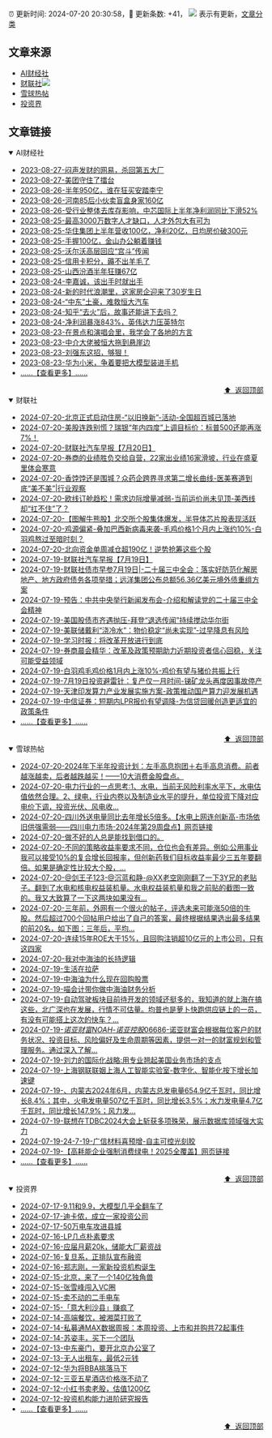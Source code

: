 ##

:alarm_clock: 更新时间: 2024-07-20 20:30:58，:rocket: 更新条数: +41， ![](/assets/dot.png) 表示有更新，[文章分类](/TAGS.md)

## 文章来源

- [AI财经社](#ai财经社)  
- [财联社](#财联社)![](/assets/dot.png)   
- [雪球热帖](#雪球热帖)  
- [投资界](#投资界)  

## 文章链接

<details open>
<summary id="ai财经社">
 AI财经社
</summary>


- [2023-08-27-闷声发财的网易，杀回第五大厂](https://www.aicaijing.com.cn/article/18610)  
- [2023-08-27-美团守住了擂台](https://www.aicaijing.com.cn/article/18611)  
- [2023-08-26-半年950亿，谁在狂买安踏李宁](https://www.aicaijing.com.cn/article/18607)  
- [2023-08-26-河南85后小伙卖盲盒身家160亿](https://www.aicaijing.com.cn/article/18608)  
- [2023-08-26-受行业整体去库存影响，中芯国际上半年净利润同比下滑52%](https://www.aicaijing.com.cn/article/18609)  
- [2023-08-25-最高3000万数字人才缺口，人才外包大有可为](https://www.aicaijing.com.cn/article/18601)  
- [2023-08-25-华住集团上半年营收100亿，净利20亿，日均房价破300元](https://www.aicaijing.com.cn/article/18602)  
- [2023-08-25-手握100亿，金山办公躺着赚钱](https://www.aicaijing.com.cn/article/18603)  
- [2023-08-25-沃尔沃高层回应“宫斗”传闻](https://www.aicaijing.com.cn/article/18604)  
- [2023-08-25-信用卡积分，薅不出羊毛了](https://www.aicaijing.com.cn/article/18605)  
- [2023-08-25-山西汾酒半年狂赚67亿](https://www.aicaijing.com.cn/article/18606)  
- [2023-08-24-李嘉诚，该出手时就出手](https://www.aicaijing.com.cn/article/18596)  
- [2023-08-24-新的时代浪潮里，这家房企迎来了30岁生日](https://www.aicaijing.com.cn/article/18597)  
- [2023-08-24-“中东”土豪，难救恒大汽车](https://www.aicaijing.com.cn/article/18598)  
- [2023-08-24-知乎“去火”后，故事还能讲下去吗？](https://www.aicaijing.com.cn/article/18599)  
- [2023-08-24-净利润暴涨843%，英伟达力压英特尔](https://www.aicaijing.com.cn/article/18600)  
- [2023-08-23-在景点和演唱会里，我学会了各地的方言](https://www.aicaijing.com.cn/article/18591)  
- [2023-08-23-中介大佬被恒大拖到悬崖边](https://www.aicaijing.com.cn/article/18592)  
- [2023-08-23-刘强东这招，够狠！](https://www.aicaijing.com.cn/article/18593)  
- [2023-08-23-华为小米，争着要把大模型装进手机](https://www.aicaijing.com.cn/article/18594)  
- [......【查看更多】......](/details/AI财经社.md)

<div align="right"><a href="#文章来源">⬆ &nbsp;返回顶部</a></div>
</details>

<details open>
<summary id="财联社">
 财联社
</summary>


- [2024-07-20-北京正式启动住房-“以旧换新”-活动-全国超百城已落地](https://www.cls.cn/detail/1739432)  
- [2024-07-20-美股连跌别慌？瑞银“年内四度”上调目标价：标普500还能再涨7%！](https://www.cls.cn/detail/1739386)  
- [2024-07-20-财联社汽车早报【7月20日】](https://www.cls.cn/detail/1739360)  
- [2024-07-20-券商的业绩胜负交给自营，22家出业绩16家滑坡，行业在盛夏里体会寒意](https://www.cls.cn/detail/1739377)  
- [2024-07-20-香饽饽还是围城？众药企跨界寻求第二增长曲线-医美赛道到底“美不美”|行业观察](https://www.cls.cn/detail/1739396)  
- [2024-07-20-欧线订舱趋松！需求边际增量减弱-当前运价尚未见顶-美西线却“扛不住”了？](https://www.cls.cn/detail/1739421)  
- [2024-07-20-【图解牛熊股】北交所个股集体爆发，半导体芯片股表现活跃](https://www.cls.cn/detail/1739445)  
- [2024-07-20-鸡源偏紧-叠加巴西新病毒来袭-毛鸡价格1个月内上涨约10%-白羽鸡熬过至暗时刻？](https://www.cls.cn/detail/1739512)  
- [2024-07-20-北向资金单周减仓超190亿！逆势抢筹这些个股](https://www.cls.cn/detail/1739532)  
- [2024-07-19-财联社汽车早报【7月19日】](https://www.cls.cn/detail/1738238)  
- [2024-07-19-财联社债市早参7月19日|-二十届三中全会：落实好防范化解房地产、地方政府债务各项举措；远洋集团公布总额56.36亿美元境外债重组方案](https://www.cls.cn/detail/1738220)  
- [2024-07-19-预告：中共中央举行新闻发布会-介绍和解读党的二十届三中全会精神](https://www.cls.cn/detail/1738274)  
- [2024-07-19-美国股债市齐遇抛压-拜登“退选传闻”持续搅动华尔街](https://www.cls.cn/detail/1738250)  
- [2024-07-19-美联储戴利“浇冷水”：物价稳定“尚未实现”-过早降息有风险](https://www.cls.cn/detail/1738235)  
- [2024-07-19-学习时报：将改革开放进行到底](https://www.cls.cn/detail/1738189)  
- [2024-07-19-券商晨会精华：改革及政策预期助力近期投资者信心回稳，关注可能受益领域](https://www.cls.cn/detail/1738203)  
- [2024-07-19-白羽鸡毛鸡价格1月内上涨10%-鸡价有望与猪价共振上行](https://www.cls.cn/detail/1738172)  
- [2024-07-19-7月19日投资避雷针：复产仅一月时间-锑矿龙头再度因事故停产](https://www.cls.cn/detail/1738204)  
- [2024-07-19-天津印发算力产业发展实施方案-政策推动国产算力迎发展机遇](https://www.cls.cn/detail/1738180)  
- [2024-07-19-中信证券：短期内LPR报价有望调降-为信贷回暖创造更适宜的政策条件](https://www.cls.cn/detail/1738211)  
- [......【查看更多】......](/details/财联社.md)

<div align="right"><a href="#文章来源">⬆ &nbsp;返回顶部</a></div>
</details>

<details open>
<summary id="雪球热帖">
 雪球热帖
</summary>


- [2024-07-20-2024年下半年投资计划：左手高息抱团＋右手高息消费。前者越涨越卖，后者越跌越买！——10大消费金股盘点。](https://xueqiu.com/9363345092/298215133)  
- [2024-07-20-电力行业的一点思考:1、水电，当前无风险利率水平下，水电估值依然合理。2、绿电，行业内卷以及制造业水平的提升，单位投资下降对应电价下调，投资光伏、风电收...](https://xueqiu.com/9742512811/298205448)  
- [2024-07-20-四川外送电量同比去年增长5倍多。【水电上网连创新高-市场依旧供强需弱——四川电力市场-2024年第29周盘点】网页链接](https://xueqiu.com/2241249492/298180824)  
- [2024-07-20-做不好的人总是能找到借口的。](https://xueqiu.com/1247347556/298189310)  
- [2024-07-20-不同的策略收益率要求不同，仓位也会有差异。例如:公用事业我可以接受10%的复合增长回报率，但创新药我们目标收益率最少三五年要翻倍。如果是确定性比较大个股，...](https://xueqiu.com/9742512811/298191891)  
- [2024-07-20-@剑王子123-@沉蓝和静-@XX老空刚刚翻了一下3Y兄的老贴子。翻到了水电和核电权益装机量。水电权益装机量和我之前贴的截图一致的。我又大致算了一下这两块如果没有...](https://xueqiu.com/9363107434/298207985)  
- [2024-07-20-三年前，外网有一个很火的帖子，评选未来可能涨50倍的牛股。然后超过700个回帖用户给出了自己的答案，最终根据结果选出最多结果的前20名，如下图：三年后，平均...](https://xueqiu.com/4698841123/298201839)  
- [2024-07-20-连续15年ROE大于15%，且回购注销超10亿元的上市公司，只有这四家](https://xueqiu.com/5073331412/298206770)  
- [2024-07-20-我对中海油的长持逻辑](https://xueqiu.com/2681290304/298207717)  
- [2024-07-19-生活在拉萨](https://xueqiu.com/6038415265/298155855)  
- [2024-07-19-中海油为什么现在回购股票](https://xueqiu.com/6308001210/298180259)  
- [2024-07-19-喵会计带你做中海油财务分析](https://xueqiu.com/1490292536/298121731)  
- [2024-07-19-自动驾驶板块目前待开发的领域还挺多的，我知道的就上海在搞这些，北广深也在发展，行情不可估量。均普也是萝卜快跑供应链上的一员，有没有可能搭上这次的快车？...](https://xueqiu.com/7207279964/298080792)  
- [2024-07-19-$诺亚财富NOAH$-$诺亚控股06686$-诺亚财富会根据每位客户的财务状况、投资目标、风险偏好及生命周期等因素，提供一对一的财富规划和管理服务。通过深入了解...](https://xueqiu.com/5404882558/298063520)  
- [2024-07-19-刘力的国际化战略:用专业翘起美国业务市场的支点](https://xueqiu.com/9245216246/298098894)  
- [2024-07-19-上海钢联联姻上海人工智能实验室-数字化、智能化按下增长加速键](https://xueqiu.com/9890036290/298092816)  
- [2024-07-19-、内蒙古2024年6月，内蒙古总发电量654.9亿千瓦时，同比增长8.4%；其中，火电发电量507亿千瓦时，同比增长3.5%；水力发电量4.7亿千瓦时，同比增长147.9%；风力发...](https://xueqiu.com/2241249492/298043648)  
- [2024-07-19-联想在TDBC2024大会上斩获多项殊荣，展示数据库领域强大实力](https://xueqiu.com/6536409151/298066863)  
- [2024-07-19-24-7-19-广信材料喜预增-自主可控光刻胶](https://xueqiu.com/8772786299/298118077)  
- [2024-07-19-【高耗能企业强制消费绿电！2025全覆盖】网页链接](https://xueqiu.com/2241249492/298160045)  
- [......【查看更多】......](/details/雪球热帖.md)

<div align="right"><a href="#文章来源">⬆ &nbsp;返回顶部</a></div>
</details>

<details open>
<summary id="投资界">
 投资界
</summary>


- [2024-07-17-9.11和9.9，大模型几乎全翻车了](https://posts.careerengine.us/p/6697778c44726b29bffa3a09)  
- [2024-07-17-迪卡侬，成立一家投资公司](https://posts.careerengine.us/p/6697778c44726b29bffa3a01)  
- [2024-07-17-50万电车攻进县城](https://posts.careerengine.us/p/6697779c831e1d29eea44253)  
- [2024-07-16-LP几点朴素要求](https://posts.careerengine.us/p/669636a8720ed522248054dc)  
- [2024-07-16-应届月薪20k，储能大厂薪资战](https://posts.careerengine.us/p/669636a8720ed522248054d4)  
- [2024-07-16-复旦系，正排队宣布融资](https://posts.careerengine.us/p/66963699cb38e136a496986c)  
- [2024-07-16-郑志刚，一家新投资机构诞生](https://posts.careerengine.us/p/66963699cb38e136a4969874)  
- [2024-07-15-北京，来了一个140亿独角兽](https://posts.careerengine.us/p/6694db59a0c3ac562b61f9af)  
- [2024-07-15-张雪峰闯入VC圈](https://posts.careerengine.us/p/6694db59a0c3ac562b61f9b7)  
- [2024-07-15-卖不动的二手电车](https://posts.careerengine.us/p/6694db6836b2f1565d9b541a)  
- [2024-07-15-「意大利沙县」赚疯了](https://posts.careerengine.us/p/6694db6836b2f1565d9b5422)  
- [2024-07-14-高端餐饮，被湘菜打败了](https://posts.careerengine.us/p/6693862333c6e710d0bf9dc4)  
- [2024-07-14-私募通MAX数据周报：本周投资、上市和并购共72起事件](https://posts.careerengine.us/p/6693862333c6e710d0bf9dcc)  
- [2024-07-14-苏姿丰，买下一个团队](https://posts.careerengine.us/p/6693861481427510b2b9c123)  
- [2024-07-13-中东豪门，要开北京办公室了](https://posts.careerengine.us/p/66922794a876f80d113b51fe)  
- [2024-07-13-无人出租车，最低2元钱](https://posts.careerengine.us/p/669227b82202ae0dfac5d713)  
- [2024-07-12-华为将BBA挑落马下](https://posts.careerengine.us/p/6690a6c68082df14ead7eaac)  
- [2024-07-12-三亚五星酒店价格涨不动了](https://posts.careerengine.us/p/6690a6c68082df14ead7eaa4)  
- [2024-07-12-小红书卖老股，估值1200亿](https://posts.careerengine.us/p/6690a6b756b00014bcc00e8f)  
- [2024-07-12-投资机构能力进阶研究报告](https://posts.careerengine.us/p/6690a6b756b00014bcc00e87)  
- [......【查看更多】......](/details/投资界.md)

<div align="right"><a href="#文章来源">⬆ &nbsp;返回顶部</a></div>
</details>
